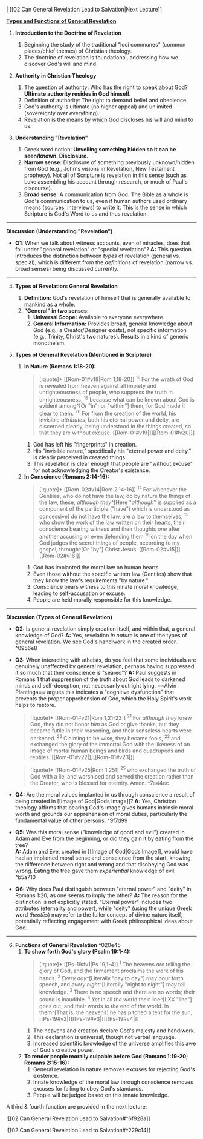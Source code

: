 ﻿| [[02 Can General Revelation Lead to Salvation|Next Lecture]]

**[Types and Functions of General Revelation](https://www.reasonablefaith.org/podcasts/defenders-podcast-series-3/s3-doctrine-of-revelation/doctrine-of-revelation-part-1)**

1. **Introduction to the Doctrine of Revelation**
    1. Beginning the study of the traditional "loci communes" (common places/chief themes) of Christian theology.
    2. The doctrine of revelation is foundational, addressing how we discover God's will and mind.

2. **Authority in Christian Theology**
    1. The question of authority: Who has the right to speak about God? **Ultimate authority resides in God himself.**
    2. Definition of authority: The right to demand belief and obedience.
    3. God's authority is ultimate (no higher appeal) and unlimited (sovereignty over everything).
    4. Revelation is the means by which God discloses his will and mind to us.

3. **Understanding "Revelation"**
    1. Greek word notion: **Unveiling something hidden so it can be seen/known. Disclosure.**
    2. **Narrow sense:** Disclosure of something previously unknown/hidden from God (e.g., John's visions in Revelation, New Testament prophecy). Not all of Scripture is revelation in this sense (such as Luke assembling his account through research, or much of Paul's discourse).
    3. **Broad sense:** A communication from God. The Bible as a whole is God's communication to us, even if human authors used ordinary means (sources, interviews) to write it. This is the sense in which Scripture is God's Word to us and thus revelation.

---

**Discussion (Understanding "Revelation")**

- **Q1:** When we talk about witness accounts, even of miracles, does that fall under "general revelation" or "special revelation"?
    **A:** This question introduces the distinction between *types* of revelation (general vs. special), which is different from the *definitions* of revelation (narrow vs. broad senses) being discussed currently.

---

4. **Types of Revelation: General Revelation**
    1. **Definition:** God's revelation of himself that is generally available to mankind as a whole.
    2. **"General" in two senses:**
        1. **Universal Scope:** Available to everyone everywhere.
        2. **General Information:** Provides broad, general knowledge about God (e.g., a Creator/Designer exists), not specific information (e.g., Trinity, Christ's two natures). Results in a kind of generic monotheism.

5. **Types of General Revelation (Mentioned in Scripture)**
    1. **In Nature (Romans 1:18-20):**
       > [!quote]+ [[Rom-01#v18|Rom 1,18-20]]
       > <sup> 18 </sup>For the wrath of God is revealed from heaven against all impiety and unrighteousness of people, who suppress the truth in unrighteousness, <sup> 19 </sup>because what can be known about God is evident among^[Or "in"; or "within"] them, for God made _it_ clear to them. <sup> 20 </sup>For from the creation of the world, his invisible _attributes_, both his eternal power and deity, are discerned clearly, being understood in the things created, so that they are without excuse. [[Rom-01#v19|]][[Rom-01#v20|]]
        1. God has left his "fingerprints" in creation.
        2. His "invisible nature," specifically his "eternal power and deity," is clearly perceived in created things.
        3. This revelation is clear enough that people are "without excuse" for not acknowledging the Creator's existence.
    2. **In Conscience (Romans 2:14-16):**
       > [!quote]+ [[Rom-02#v14|Rom 2,14-16]]
       > <sup> 14 </sup>For whenever the Gentiles, who do not have the law, do by nature the things of the law, these, _although they_^[Here "_although_" is supplied as a component of the participle ("have") which is understood as concessive] do not have the law, are a law to themselves, <sup> 15 </sup>who show the work of the law written on their hearts, their conscience bearing witness and their thoughts _one_ after another accusing or even defending them <sup> 16 </sup>on the day when God judges the secret things of people, according to my gospel, through^[Or "by"] Christ Jesus. [[Rom-02#v15|]][[Rom-02#v16|]]
        1. God has implanted the moral law on human hearts.
        2. Even those without the specific written law (Gentiles) show that they know the law's requirements "by nature."
        3. Conscience bears witness to this innate moral knowledge, leading to self-accusation or excuse.
        4. People are held morally responsible for this knowledge.

---

**Discussion (Types of General Revelation)**

- **Q2:** Is general revelation simply creation itself, and within that, a general knowledge of God?
    **A:** Yes, revelation *in nature* is one of the types of general revelation. We see God's handiwork in the created order.
 ^0956e8
- **Q3:** When interacting with atheists, do you feel that some individuals are genuinely unaffected by general revelation, perhaps having suppressed it so much that their conscience is "seared"?
    **A:** Paul suggests in Romans 1 that suppression of the truth about God leads to darkened minds and self-deception, not necessarily outright lying. ==Alvin Plantinga== argues this indicates a "cognitive dysfunction" that prevents the proper apprehension of God, which the Holy Spirit's work helps to restore.
    > [!quote]+ [[Rom-01#v21|Rom 1,21-23]]
    > <sup> 21 </sup>For _although they_ knew God, they did not honor _him_ as God or give thanks, but they became futile in their reasoning, and their senseless hearts were darkened. <sup> 22 </sup>Claiming to be wise, they became fools, <sup> 23 </sup>and exchanged the glory of the immortal God with the likeness of an image of mortal human beings and birds and quadrupeds and reptiles. [[Rom-01#v22|]][[Rom-01#v23|]]

    > [!quote]+ [[Rom-01#v25|Rom 1.25]]
    > <sup> 25 </sup>who exchanged the truth of God with a lie, and worshiped and served the creation rather than the Creator, who is blessed for eternity. Amen.  ^7e44ec
- **Q4:** Are the moral values implanted in us through conscience a result of being created in [[Image of God|Gods Image]]?
    **A:** Yes, Christian theology affirms that bearing God's image gives humans intrinsic moral worth and grounds our apprehension of moral duties, particularly the fundamental value of other persons.
 ^9f7d99
- **Q5:** Was this moral sense ("knowledge of good and evil") created in Adam and Eve from the beginning, or did they gain it by eating from the tree?  
    **A:** Adam and Eve, created in [[Image of God|Gods Image]], would have had an implanted moral sense and conscience from the start, knowing the difference between right and wrong and that disobeying God was wrong. Eating the tree gave them *experiential* knowledge of evil.
 ^b5a710
- **Q6:** Why does Paul distinguish between "eternal power" and "deity" in Romans 1:20, as one seems to imply the other?
    **A:** The reason for the distinction is not explicitly stated. "Eternal power" includes two attributes (eternality and power), while "deity" (using the unique Greek word *theotēs*) may refer to the fuller concept of divine nature itself, potentially reflecting engagement with Greek philosophical ideas about God.

---

6. **Functions of General Revelation** ^020e45
    1. **To show forth God's glory (Psalm 19:1-4):**
       > [!quote]+ [[Ps-19#v1|Ps 19,1-4]]
       > <sup> 1 </sup>The heavens _are_ telling the glory of God, and the firmament proclaims the work of his hands. <sup> 2 </sup>_Every day_^[Literally "day to day"] _they_ pour forth speech, and _every night_^[Literally "night to night"] _they_ tell knowledge. <sup> 3 </sup>There is no speech and there are no words; their sound is inaudible. <sup> 4 </sup>_Yet_ in all _the_ world their line^[LXX "line"] goes out, and their words to _the_ end of _the_ world. In them^[That is, the heavens] he has pitched a tent for the sun, [[Ps-19#v2|]][[Ps-19#v3|]][[Ps-19#v4|]]
        1. The heavens and creation declare God's majesty and handiwork.
        2. This declaration is universal, though not verbal language.
        3. Increased scientific knowledge of the universe amplifies this awe of God's creative power.
    2. **To render people morally culpable before God (Romans 1:19-20; Romans 2:15-16):**
        1. General revelation in nature removes excuses for rejecting God's existence.
        2. Innate knowledge of the moral law through conscience removes excuses for failing to obey God's standards.
        3. People will be judged based on this innate knowledge.

A third & fourth function are provided in the next lecture: 

![[02 Can General Revelation Lead to Salvation#^6f928a]]

![[02 Can General Revelation Lead to Salvation#^229c14]]